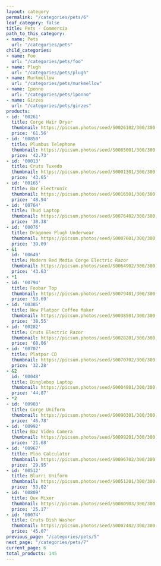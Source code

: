 ```yaml
---
layout: category
permalink: "/categories/pets/6"
leaf_category: false
title: Pets - Commercia
path_to_this_category:
- name: Pets
  url: "/categories/pets"
child_categories:
- name: Foo
  url: "/categories/pets/foo"
- name: Plugh
  url: "/categories/pets/plugh"
- name: Murkmellow
  url: "/categories/pets/murkmellow"
- name: Iponno
  url: "/categories/pets/iponno"
- name: Girzes
  url: "/categories/pets/girzes"
products:
- id: '00261'
  title: Corge Hair Dryer
  thumbnail: https://picsum.photos/seed/S0026102/300/300
  price: '61.56'
- id: '00850'
  title: Plumbus Telephone
  thumbnail: https://picsum.photos/seed/S0085001/300/300
  price: '42.73'
- id: '00013'
  title: Cruts Tuxedo
  thumbnail: https://picsum.photos/seed/S0001301/300/300
  price: '43.65'
- id: '00165'
  title: Bar Electronic
  thumbnail: https://picsum.photos/seed/S0016501/300/300
  price: '48.94'
- id: '00764'
  title: Thud Laptop
  thumbnail: https://picsum.photos/seed/S0076402/300/300
  price: '30.38'
- id: '00076'
  title: Dragonex Plugh Underwear
  thumbnail: https://picsum.photos/seed/S0007601/300/300
  price: '39.09'
- &1
  id: '00649'
  title: Modern Red Media Corge Electric Razor
  thumbnail: https://picsum.photos/seed/S0064902/300/300
  price: '43.63'
- *1
- id: '00794'
  title: Foobar Top
  thumbnail: https://picsum.photos/seed/S0079401/300/300
  price: '53.69'
- id: '00385'
  title: New Platpor Coffee Maker
  thumbnail: https://picsum.photos/seed/S0038501/300/300
  price: '38.55'
- id: '00282'
  title: Cruts Electric Razor
  thumbnail: https://picsum.photos/seed/S0028201/300/300
  price: '68.06'
- id: '00707'
  title: Platpor CD
  thumbnail: https://picsum.photos/seed/S0070702/300/300
  price: '32.28'
- &2
  id: '00048'
  title: Dinglebop Laptop
  thumbnail: https://picsum.photos/seed/S0004801/300/300
  price: '44.87'
- *2
- id: '00903'
  title: Corge Uniform
  thumbnail: https://picsum.photos/seed/S0090301/300/300
  price: '46.78'
- id: '00992'
  title: Baz Video Camera
  thumbnail: https://picsum.photos/seed/S0099201/300/300
  price: '21.68'
- id: '00967'
  title: Ploo Calculator
  thumbnail: https://picsum.photos/seed/S0096702/300/300
  price: '29.95'
- id: '00512'
  title: Blurri Uniform
  thumbnail: https://picsum.photos/seed/S0051201/300/300
  price: '53.02'
- id: '00809'
  title: Qux Mixer
  thumbnail: https://picsum.photos/seed/S0080903/300/300
  price: '25.17'
- id: '00074'
  title: Cruts Dish Washer
  thumbnail: https://picsum.photos/seed/S0007402/300/300
  price: '45.07'
previous_page: "/categories/pets/5"
next_page: "/categories/pets/7"
current_page: 6
total_products: 145
---
```


